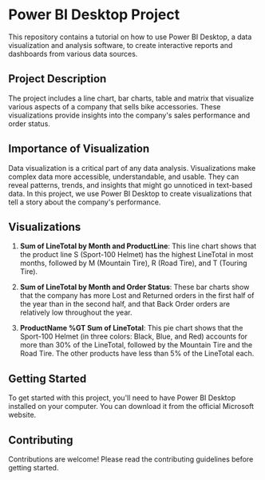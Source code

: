 # Power BI Desktop Project

This repository contains a tutorial on how to use Power BI Desktop, a data visualization and analysis software, to create interactive reports and dashboards from various data sources.

## Project Description

The project includes a line chart, bar charts, table and matrix that visualize various aspects of a company that sells bike accessories. These visualizations provide insights into the company's sales performance and order status.

## Importance of Visualization

Data visualization is a critical part of any data analysis. Visualizations make complex data more accessible, understandable, and usable. They can reveal patterns, trends, and insights that might go unnoticed in text-based data. In this project, we use Power BI Desktop to create visualizations that tell a story about the company's performance.

## Visualizations

1. **Sum of LineTotal by Month and ProductLine**: This line chart shows that the product line S (Sport-100 Helmet) has the highest LineTotal in most months, followed by M (Mountain Tire), R (Road Tire), and T (Touring Tire).

2. **Sum of LineTotal by Month and Order Status**: These bar charts show that the company has more Lost and Returned orders in the first half of the year than in the second half, and that Back Order orders are relatively low throughout the year.

3. **ProductName %GT Sum of LineTotal**: This pie chart shows that the Sport-100 Helmet (in three colors: Black, Blue, and Red) accounts for more than 30% of the LineTotal, followed by the Mountain Tire and the Road Tire. The other products have less than 5% of the LineTotal each.

## Getting Started

To get started with this project, you'll need to have Power BI Desktop installed on your computer. You can download it from the official Microsoft website.

## Contributing

Contributions are welcome! Please read the contributing guidelines before getting started.


